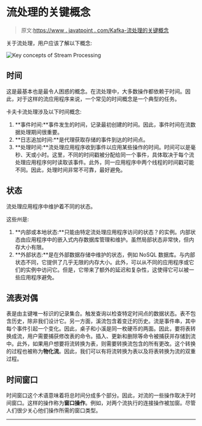# 流处理的关键概念

> 原文:[https://www . javatpoint . com/Kafka-流处理的关键概念](https://www.javatpoint.com/kafka-key-concepts-of-stream-processing)

关于流处理，用户应该了解以下概念:

![Key concepts of Stream Processing](../Images/f704b8d28436a6f1c63d81dfd4ccc553.png)

## 时间

这是最基本也是最令人困惑的概念。在流处理中，大多数操作都依赖于时间。因此，对于这样的流应用程序来说，一个常见的时间概念是一个典型的任务。

卡夫卡流处理涉及以下时间概念:

1.  **事件时间:**事件发生的时间，记录最初创建的时间。因此，事件时间在流数据处理期间很重要。
2.  **日志追加时间:**是代理获取存储的事件到达的时间点。
3.  **处理时间:**流处理应用程序收到事件以应用某些操作的时间。时间可以是毫秒、天或小时。这里，不同的时间戳被分配给同一个事件，具体取决于每个流处理应用程序何时读取该事件。此外，同一应用程序中两个线程的时间戳可能不同。因此，处理时间非常不可靠，最好避免。

## 状态

流处理应用程序中维护着不同的状态。

这些州是:

1.  **内部或本地状态:**只能由特定流处理应用程序访问的状态？的实例。内部状态由应用程序中的嵌入式内存数据库管理和维护。虽然局部状态非常快，但内存大小有限。
2.  **外部状态:**是在外部数据存储中维护的状态，例如 NoSQL 数据库。与内部状态不同，它提供了几乎无限的内存大小。此外，可以从不同的应用程序或它们的实例中访问它。但是，它带来了额外的延迟和复杂性，这使得它可以被一些应用程序避免。

## 流表对偶

表是由主键唯一标识的记录集合。触发查询以检查特定时间点的数据状态。表不包含历史，除非我们设计它。另一方面，溪流包含着变迁的历史。流是事件串，其中每个事件引起一个变化。因此，桌子和小溪是同一枚硬币的两面。因此，要将表转换成流，用户需要捕获修改表的命令。插入、更新和删除等命令被捕获并存储到流中。此外，如果用户想要将流转换为表，则需要转换流包含的所有更改。这个转换的过程也被称为**物化流**。因此，我们可以有将流转换为表以及将表转换为流的双重过程。

## 时间窗口

时间窗口这个术语意味着将总时间分成多个部分。因此，对流的一些操作取决于时间窗口。这样的操作称为**窗口操作**。例如，对两个流执行的连接操作被加窗。尽管人们很少关心他们操作所需的窗口类型。

* * *